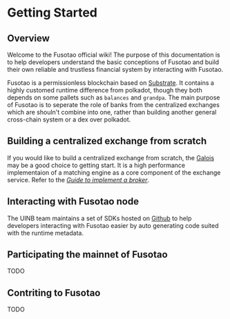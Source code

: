 # Getting Started

## Overview

Welcome to the Fusotao official wiki! The purpose of this documentation is to help developers understand the basic conceptions of Fusotao and build their own reliable and trustless financial system by interacting with Fusotao. 

Fusotao is a permissionless blockchain based on [Substrate](https://substrate.dev). It contains a highly customed runtime difference from polkadot, though they both depends on some pallets such as `balances` and `grandpa`. The main purpose of Fusotao is to seperate the role of banks from the centralized exchanges which are shouln't combine into one, rather than building another general cross-chain system or a dex over polkadot. 

## Building a centralized exchange from scratch

If you would like to build a centralized exchange from scratch, the [Galois](https://github.com/uinb/galois) may be a good choice to getting start. It is a high performance implementaion of a matching engine as a core component of the exchange service. Refer to the [*Guide to implement a broker*](TODO).

## Interacting with Fusotao node

The UINB team maintains a set of SDKs hosted on [Github](https://github.com/uinb) to help developers interacting with Fusotao easier by auto generating code suited with the runtime metadata.

## Participating the mainnet of Fusotao
TODO

## Contriting to Fusotao
TODO
